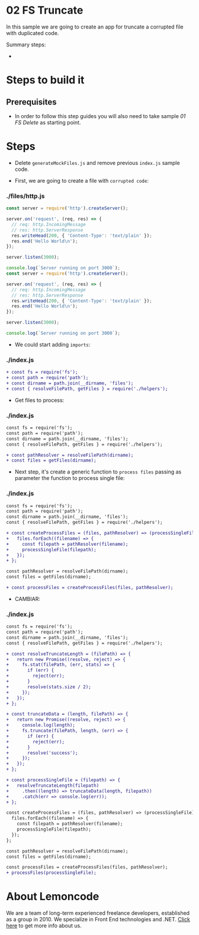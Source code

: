 # 02 FS Truncate

In this sample we are going to create an app for truncate a corrupted file with duplicated code.

Summary steps:

-

# Steps to build it

## Prerequisites

- In order to follow this step guides you will also need to take sample _01 FS Delete_ as starting point.

# Steps

- Delete `generateMockFiles.js` and remove previous `index.js` sample code.

- First, we are going to create a file with `corrupted code`:

### ./files/http.js

```javascript
const server = require('http').createServer();

server.on('request', (req, res) => {
  // req: http.IncomingMessage
  // res: http.ServerResponse
  res.writeHead(200, { 'Content-Type': 'text/plain' });
  res.end('Hello World\n');
});

server.listen(3000);

console.log(`Server running on port 3000`);
const server = require('http').createServer();

server.on('request', (req, res) => {
  // req: http.IncomingMessage
  // res: http.ServerResponse
  res.writeHead(200, { 'Content-Type': 'text/plain' });
  res.end('Hello World\n');
});

server.listen(3000);

console.log(`Server running on port 3000`);

```

- We could start adding `imports`:

### ./index.js

```diff
+ const fs = require('fs');
+ const path = require('path');
+ const dirname = path.join(__dirname, 'files');
+ const { resolveFilePath, getFiles } = require('./helpers');

```

- Get files to process:

### ./index.js

```diff
const fs = require('fs');
const path = require('path');
const dirname = path.join(__dirname, 'files');
const { resolveFilePath, getFiles } = require('./helpers');

+ const pathResolver = resolveFilePath(dirname);
+ const files = getFiles(dirname);

```

- Next step, it's create a generic function to `process files` passing as parameter the function to process single file:

### ./index.js

```diff
const fs = require('fs');
const path = require('path');
const dirname = path.join(__dirname, 'files');
const { resolveFilePath, getFiles } = require('./helpers');

+ const createProcessFiles = (files, pathResolver) => (processSingleFile) => {
+   files.forEach((filename) => {
+     const filepath = pathResolver(filename);
+     processSingleFile(filepath);
+   });
+ };

const pathResolver = resolveFilePath(dirname);
const files = getFiles(dirname);

+ const processFiles = createProcessFiles(files, pathResolver);

```

- CAMBIAR:

### ./index.js

```diff
const fs = require('fs');
const path = require('path');
const dirname = path.join(__dirname, 'files');
const { resolveFilePath, getFiles } = require('./helpers');

+ const resolveTruncateLength = (filePath) => {
+   return new Promise((resolve, reject) => {
+     fs.stat(filePath, (err, stats) => {
+       if (err) {
+         reject(err);
+       }
+       resolve(stats.size / 2);
+     });
+   });
+ };

+ const truncateData = (length, filePath) => {
+   return new Promise((resolve, reject) => {
+     console.log(length);
+     fs.truncate(filePath, length, (err) => {
+       if (err) {
+         reject(err);
+       }
+       resolve('success');
+     });
+   });
+ };

+ const processSingleFile = (filepath) => {
+   resolveTruncateLength(filepath)
+     .then((length) => truncateData(length, filepath))
+     .catch(err => console.log(err));
+ };

const createProcessFiles = (files, pathResolver) => (processSingleFile) => {
  files.forEach((filename) => {
    const filepath = pathResolver(filename);
    processSingleFile(filepath);
  });
};

const pathResolver = resolveFilePath(dirname);
const files = getFiles(dirname);

const processFiles = createProcessFiles(files, pathResolver);
+ processFiles(processSingleFile);

```

# About Lemoncode

We are a team of long-term experienced freelance developers, established as a group in 2010.
We specialize in Front End technologies and .NET. [Click here](http://lemoncode.net/services/en/#en-home) to get more info about us.
